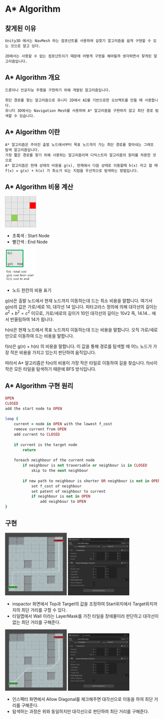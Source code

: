# A* Algorithm

## 찾게된 이유 
    Unity3D 에서는 NavMesh 하는 컴포넌트를 사용하여 길찾기 알고리즘을 쉽게 구현할 수 있는 것으로 알고 있다. 

    2D에서는 사용할 수 없는 컴포넌트이기 때문에 어떻게 구현을 해야될까 생각하면서 찾게된 알고리즘입니다.

## A* Algorithm 개요

    드론이나 인공지능 주행을 구현하기 위해 개발된 알고리즘입니다. 
    
    최단 경로를 찾는 알고리즘으로 유니티 2D에서 AI를 기반으로한 오브젝트를 만들 때 사용합니다. 
    유니티 3D에서는 Navigation Mesh를 사용하여 A* 알고리즘을 구현하지 않고 최단 경로 탐색할 수 있습니다. 

## A* Algorithm 이란

    A* 알고리즘은 주어진 출발 노드에서부터 목표 노드까지 가는 최단 경로를 찾아내는 그래프 탐색 알고리즘입니다.
    가장 짧은 경로를 찾기 위해 사용하는 알고리즘이며 다익스트라 알고리즘의 원리를 차용한 것으로
    A* 알고리즘은 현재 상태의 비용을 g(x), 현재에서 다음 상태로 이동할때 h(x) 라고 할 때 
    f(x) = g(x) + h(x) 가 최소가 되는 지점을 우선적으로 탐색하는 방법입니다. 

## A* Algorithm 비용 계산 

 <img src="https://github.com/parkjun-0521/unity_-practice/blob/main/Astar_Algorithm/Image/grid.PNG" width="20%" height="10%" /> 
 
 - 초록색 : Start Node
 - 빨간색 : End Node
 
 <img src="https://github.com/parkjun-0521/unity_-practice/blob/main/Astar_Algorithm/Image/Node.PNG" width="20%" height="10%" />  
 
 - 노드 한칸의 비용 표기  

 
g(n)은 출발 노드에서 현재 노드까지 이동하는데 드는 최소 비용을 말합니다.
여기서 g(n)의 값은 가로/세로 10, 대각선 14 입니다. 
피타고라스 정의에 의해 대각선의 길이는 $a^2+b^2=c^2$ 이므로, 가로/세로의 길이가 10인 대각선의 길이는 10√2 즉, 14.14... 에서 반올림하여 14가 됩니다. 
    
h(n)은 현재 노드에서 목표 노드까지 이동하는데 드는 비용을 말합니다. 
오직 가로/세로만으로 이동하여 드는 비용을 말합니다. 
    
f(n)은 g(n) + h(n) 의 비용을 말합니다. 이 값을 통해 경로를 탐색할 때 어느 노드가 가장 작은 비용을 가지고 있는지 판단하여 움직입니다. 
    
따라서 A* 알고리즘은 f(n)의 비용이 가장 작은 타일로 이동하여 길을 찾습니다. f(n)이 작은 모든 타일을 탐색하기 때문에 BFS 방식입니다. 

## A* Algorithm 구현 원리 

```ruby
OPEN                                                                               // OPEN Node ( 비어있고 열려있는 노드 )
CLOSED                                                                             // CLOSED Node ( 닫혀있는 노드 ) 
add the start node to OPEN                                                         // 시작 노드를 OPEN Nodex 을 추가 
                                                                                        
loop {                                                                             // 찾을 때 까지 loop 문을 돈다. ( while문 사용 )
    current = node in OPEN with the lowest f_cost                                  // 임의의 변수 current에 OPEN Node 중에서 f(n)의 값이 작은 것을 대입 ( 현재 노드 : current )
    remove current from OPEN                                                       // OPEN Node 에서 current 값을 제거 ( 작은 값으로 이동하기 때문에 current는 닫힌 노드가 된다 )
    add current to CLOSED                                                          // CLOSED Node에 current 값을 추가 ( 닫힌 노드가 된 current를 CLOSED에 추가 )

    if current is the target node                                                  // 현재 노드가 목표 노드를 찾았으면 종료 
        return

    foreach neighbour of the current node                                          // 목표 노드를 못찾았을 경우 현재 노드에서 이웃 노드를 탐색한다.         
        if neighbour is not traversable or neighbour is in CLOSED                  // 이웃 노드중에 통과할 수 없거나 닫힌 노드가 없는경우 ( 범위 안 && 장애물 없음 && CLOSED Nosd가 없는 경우 )
            skip to the next neighbour                                             // 다음 이웃 노드로 이동

        if new path to neighbour is shorter OR neighbour is not in OPEN            // 이동비용이 이웃노드의 g()보다 작거나 || OPEN에 이웃 노드가 없는 경우   
            set f_cost of neighbour                                                // 이웃 노드의 f() 비용을 설정한다. ( 먼저 g(), h() 비용을 계산하여 작업을 수행 )
            set patent of neighbour to current                                     // 현재 노드를 이웃 노드의 부모로 설정한다. 
            if neighbour is not in OPEN                                            // 이웃 노드가 열린 목록에 없을 경우 ( 즉, 닫힌 노드가 아닌경우 )
                add neighbour to OPEN                                              // 이웃 노드를 OPEN Node에 추가하고 이 작업을 계속 반복한다. 
}
```


## 구현 
<img src="https://github.com/parkjun-0521/unity_-practice/blob/main/Astar_Algorithm/Image/Astar2.png" width="40%" height="20%" />  <img src="https://github.com/parkjun-0521/unity_-practice/blob/main/Astar_Algorithm/Image/Astar.png" width="40%" height="20%" />  

- inspactor 화면에서 Top과 Target의 값을 조정하여 Start위치에서 Target위치까지의 최단 거리를 구할 수 있다.
- 타일맵에서 Wall 이라는 LayerMask를 가진 타일을 장애물이라 판단하고 대각선이 없는 최단 거리를 구해준다. 

<img src="https://github.com/parkjun-0521/unity_-practice/blob/main/Astar_Algorithm/Image/Astar4.png" width="40%" height="20%" />  <img src="https://github.com/parkjun-0521/unity_-practice/blob/main/Astar_Algorithm/Image/Astar3.png" width="40%" height="20%" />  

- 인스펙터 화면에서 Allow Diagonal를 체크해주면 대각선으로 이동을 하여 최단 거리를 구해준다.
- 탐색하는 과정은 위와 동일하지만 대각선으로 판단하여 최단 거리를 구해준다. 
